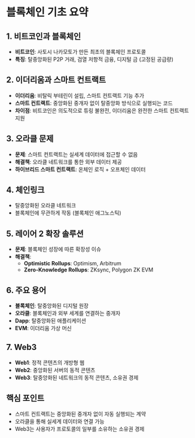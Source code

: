 # 블록체인 기초 요약

## 1. 비트코인과 블록체인

- **비트코인**: 사토시 나카모토가 만든 최초의 블록체인 프로토콜
- **특징**: 탈중앙화된 P2P 거래, 검열 저항적 금융, 디지털 금 (고정된 공급량)

## 2. 이더리움과 스마트 컨트랙트

- **이더리움**: 비탈릭 부테린이 설립, 스마트 컨트랙트 기능 추가
- **스마트 컨트랙트**: 중앙화된 중개자 없이 탈중앙화 방식으로 실행되는 코드
- **차이점**: 비트코인은 의도적으로 튜링 불완전, 이더리움은 완전한 스마트 컨트랙트 지원

## 3. 오라클 문제

- **문제**: 스마트 컨트랙트는 실세계 데이터에 접근할 수 없음
- **해결책**: 오라클 네트워크를 통한 외부 데이터 제공
- **하이브리드 스마트 컨트랙트**: 온체인 로직 + 오프체인 데이터

## 4. 체인링크

- 탈중앙화된 오라클 네트워크
- 블록체인에 무관하게 작동 (블록체인 애그노스틱)

## 5. 레이어 2 확장 솔루션

- **문제**: 블록체인 성장에 따른 확장성 이슈
- **해결책**:
  - **Optimistic Rollups**: Optimism, Arbitrum
  - **Zero-Knowledge Rollups**: ZKsync, Polygon ZK EVM

## 6. 주요 용어

- **블록체인**: 탈중앙화된 디지털 원장
- **오라클**: 블록체인과 외부 세계를 연결하는 중개자
- **Dapp**: 탈중앙화된 애플리케이션
- **EVM**: 이더리움 가상 머신

## 7. Web3

- **Web1**: 정적 콘텐츠의 개방형 웹
- **Web2**: 중앙화된 서버의 동적 콘텐츠
- **Web3**: 탈중앙화된 네트워크의 동적 콘텐츠, 소유권 경제

## 핵심 포인트

- 스마트 컨트랙트는 중앙화된 중개자 없이 자동 실행되는 계약
- 오라클을 통해 실세계 데이터와 연결 가능
- Web3는 사용자가 프로토콜의 일부를 소유하는 소유권 경제
